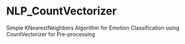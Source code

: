 # NLP_CountVectorizer
Simple KNearestNeighbors Algorithm for Emotion Classification using CountVectorizer for Pre-processing
